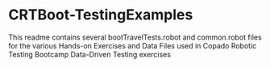 # CRTBoot-TestingExamples
This readme contains several bootTravelTests.robot and common.robot files for the various Hands-on Exercises and Data Files used in Copado Robotic Testing Bootcamp Data-Driven Testing exercises
